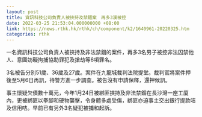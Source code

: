 ```yaml
---
layout: post
title: 資訊科技公司負責人被挾持及禁錮案　再多3漢被控
date: 2022-03-25 21:53:04.000000000 +08:00
link: https://news.rthk.hk/rthk/ch/component/k2/1640961-20220325.htm
categories: rthk
---
```


一名資訊科技公司負責人被挾持及非法禁錮的案件，再多3名男子被控非法囚禁他人、意圖妨礙拘捕協助罪犯及搶劫等6項罪名。

3名被告分別51歲、36歲及27歲。案件在九龍城裁判法院提堂。裁判官將案件押後至5月6日再訊，待警方進一步調查。被告沒有申請保釋，還押候訊。

事主懷疑欠債數十萬元，今年1月24日被綁匪挾持及非法禁錮在長沙灣一座工廈內，更被綁匪以拳腳和硬物襲擊，令身體多處受傷，綁匪亦迫事主交出銀行提款咭及信用咭。早前已有另外3名疑犯被捕和起訴。

